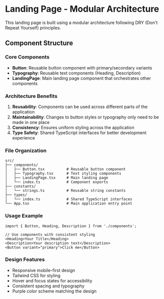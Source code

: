 # Landing Page - Modular Architecture

This landing page is built using a modular architecture following DRY (Don't Repeat Yourself) principles.

## Component Structure

### Core Components
- **Button**: Reusable button component with primary/secondary variants
- **Typography**: Reusable text components (Heading, Description)
- **LandingPage**: Main landing page component that orchestrates other components

### Architecture Benefits
1. **Reusability**: Components can be used across different parts of the application
2. **Maintainability**: Changes to button styles or typography only need to be made in one place
3. **Consistency**: Ensures uniform styling across the application
4. **Type Safety**: Shared TypeScript interfaces for better development experience

### File Organization
```
src/
├── components/
│   ├── Button.tsx          # Reusable button component
│   ├── Typography.tsx      # Text styling components
│   ├── LandingPage.tsx     # Main landing page
│   └── index.ts            # Component exports
├── constants/
│   └── strings.ts          # Reusable string constants
├── types/
│   └── index.ts            # Shared TypeScript interfaces
└── App.tsx                 # Main application entry point
```

### Usage Example
```tsx
import { Button, Heading, Description } from './components';

// Use components with consistent styling
<Heading>Your Title</Heading>
<Description>Your description text</Description>
<Button variant="primary">Click me</Button>
```

### Design Features
- Responsive mobile-first design
- Tailwind CSS for styling
- Hover and focus states for accessibility
- Consistent spacing and typography
- Purple color scheme matching the design

